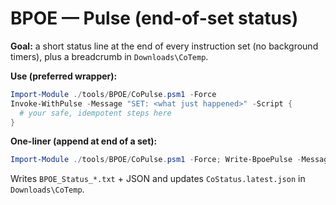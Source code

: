 ﻿# BPOE — Pulse (end-of-set status)

**Goal:** a short status line at the end of every instruction set (no background timers), plus a breadcrumb in `Downloads\CoTemp`.

**Use (preferred wrapper):**
```powershell
Import-Module ./tools/BPOE/CoPulse.psm1 -Force
Invoke-WithPulse -Message "SET: <what just happened>" -Script {
  # your safe, idempotent steps here
}
```

**One-liner (append at end of a set):**
```powershell
Import-Module ./tools/BPOE/CoPulse.psm1 -Force; Write-BpoePulse -Message "SET: <what just happened>"
```

Writes `BPOE_Status_*.txt` + JSON and updates `CoStatus.latest.json` in `Downloads\CoTemp`.